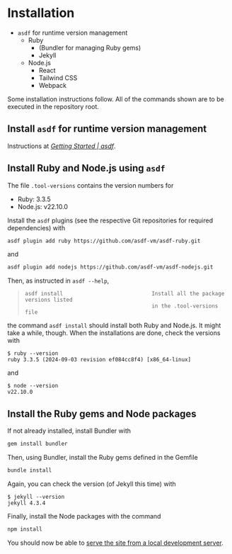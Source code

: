 # Installation

- `asdf` for runtime version management
  - Ruby
    - (Bundler for managing Ruby gems)
    - Jekyll
  - Node.js
    - React
    - Tailwind CSS
    - Webpack

Some installation instructions follow. All of the commands shown are to be executed in the repository root.


## Install `asdf` for runtime version management

Instructions at [_Getting Started | asdf_](https://asdf-vm.com/guide/getting-started.html).


## Install Ruby and Node.js using `asdf`

The file `.tool-versions` contains the version numbers for
  - Ruby: 3.3.5
  - Node.js: v22.10.0

Install the `asdf` plugins (see the respective Git repositories for required dependencies) with

```bash
asdf plugin add ruby https://github.com/asdf-vm/asdf-ruby.git
```

and

```bash
asdf plugin add nodejs https://github.com/asdf-vm/asdf-nodejs.git
```

Then, as instructed in `asdf --help`,

> ```text
> asdf install                            Install all the package versions listed
>                                         in the .tool-versions file
> ```

the command `asdf install` should install both Ruby and Node.js. It might take a while, though. When the installations are done, check the versions with

```console
$ ruby --version
ruby 3.3.5 (2024-09-03 revision ef084cc8f4) [x86_64-linux]
```

and

```console
$ node --version
v22.10.0
```


## Install the Ruby gems and Node packages

If not already installed, install Bundler with

```bash
gem install bundler
```

Then, using Bundler, install the Ruby gems defined in the Gemfile

```bash
bundle install
```

Again, you can check the version (of Jekyll this time) with

```console
$ jekyll --version
jekyll 4.3.4
```

Finally, install the Node packages with the command

```bash
npm install
```

You should now be able to [serve the site from a local development server](build.md#serve-with-live-reload).
